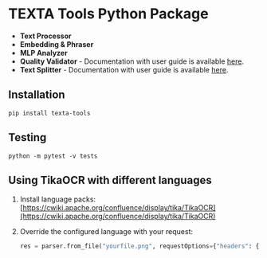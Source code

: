 # TEXTA Tools Python Package

* **Text Processor**
* **Embedding & Phraser**
* **MLP Analyzer**
* **Quality Validator** - Documentation with user guide is available [here](https://git.texta.ee/texta/texta-tools-python/-/wikis/Quality-Validator-Documentation).
* **Text Splitter** - Documentation with user guide is available [here](https://git.texta.ee/texta/texta-tools-python/-/wikis/Text-Splitter-Documentation).

## Installation

`pip install texta-tools`

## Testing

`python -m pytest -v tests`



## Using TikaOCR with different languages
1. Install language packs: [https://cwiki.apache.org/confluence/display/tika/TikaOCR](https://cwiki.apache.org/confluence/display/tika/TikaOCR)
2. Override the configured language with your request:

    ``` python
    res = parser.from_file("yourfile.png", requestOptions={"headers": {"X-Tika-OCRLanguage": "est+eng+rus"}})
    ```
